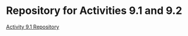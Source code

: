 # Repository for Activities 9.1 and 9.2
<a href="https://github.com/hamemon2/PCDE-Activity-9.1"> Activity 9.1 Repository </a>

